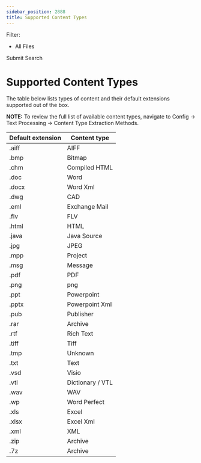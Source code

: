 ```yaml
---
sidebar_position: 2888
title: Supported Content Types
---
```


Filter: 

* All Files

Submit Search

# Supported Content Types

The table below lists types of content and their default extensions supported out of the box.

**NOTE:** To review the full list of available content types, navigate to Config → Text Processing → Content Type Extraction Methods.

| Default extension | Content type |
| --- | --- |
| .aiff | AIFF |
| .bmp | Bitmap |
| .chm | Compiled HTML |
| .doc | Word |
| .docx | Word Xml |
| .dwg | CAD |
| .eml | Exchange Mail |
| .flv | FLV |
| .html | HTML |
| .java | Java Source |
| .jpg | JPEG |
| .mpp | Project |
| .msg | Message |
| .pdf | PDF |
| .png | png |
| .ppt | Powerpoint |
| .pptx | Powerpoint Xml |
| .pub | Publisher |
| .rar | Archive |
| .rtf | Rich Text |
| .tiff | Tiff |
| .tmp | Unknown |
| .txt | Text |
| .vsd | Visio |
| .vtl | Dictionary / VTL |
| .wav | WAV |
| .wp | Word Perfect |
| .xls | Excel |
| .xlsx | Excel Xml |
| .xml | XML |
| .zip | Archive |
| .7z | Archive |